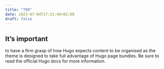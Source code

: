 ```yaml
---
title: "789"
date: 2023-07-04T17:31:44+02:00
draft: false
---
```


## It’s important


to have a firm grasp of how Hugo expects content to be organised as the theme is designed to take full advantage of Hugo page bundles. Be sure to read the official Hugo docs for more information.
